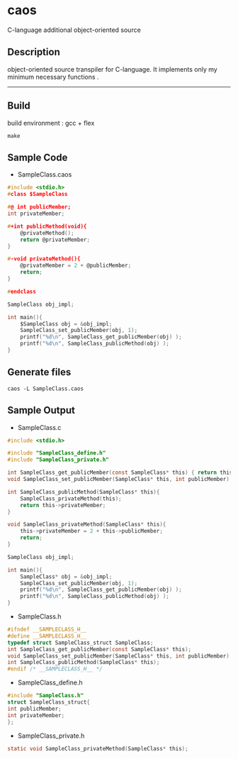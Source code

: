 # caos
C-language additional object-oriented source

## Description
object-oriented source transpiler for C-language.
It implements only my minimum necessary functions .

---
## Build
build environment : gcc + flex

``` make ```

## Sample Code

* SampleClass.caos

```c
#include <stdio.h>
#class $SampleClass

#@ int publicMember;
int privateMember;

#+int publicMethod(void){
    @privateMethod();
    return @privateMember;
}

#-void privateMethod(){
    @privateMember = 2 + @publicMember;
    return;
}

#endclass

SampleClass obj_impl;

int main(){
    $SampleClass obj = &obj_impl;
    SampleClass_set_publicMember(obj, 1);
    printf("%d\n", SampleClass_get_publicMember(obj) );
    printf("%d\n", SampleClass_publicMethod(obj) );
}
```

## Generate files
```caos -L SampleClass.caos```

## Sample Output
* SampleClass.c

```c
#include <stdio.h>

#include "SampleClass_define.h"
#include "SampleClass_private.h"

int SampleClass_get_publicMember(const SampleClass* this) { return this->publicMember; }
void SampleClass_set_publicMember(SampleClass* this, int publicMember) { this->publicMember = publicMember; }

int SampleClass_publicMethod(SampleClass* this){
    SampleClass_privateMethod(this);
    return this->privateMember;
}

void SampleClass_privateMethod(SampleClass* this){
    this->privateMember = 2 + this->publicMember;
    return;
}

SampleClass obj_impl;

int main(){
    SampleClass* obj = &obj_impl;
    SampleClass_set_publicMember(obj, 1);
    printf("%d\n", SampleClass_get_publicMember(obj) );
    printf("%d\n", SampleClass_publicMethod(obj) );
}
```

* SampleClass.h

```c
#ifndef __SAMPLECLASS_H__
#define __SAMPLECLASS_H__
typedef struct SampleClass_struct SampleClass;
int SampleClass_get_publicMember(const SampleClass* this);
void SampleClass_set_publicMember(SampleClass* this, int publicMember);
int SampleClass_publicMethod(SampleClass* this);
#endif /* __SAMPLECLASS_H__ */
```

* SampleClass_define.h

```c
#include "SampleClass.h"
struct SampleClass_struct{
int publicMember;
int privateMember;
};
```

* SampleClass_private.h

```c
static void SampleClass_privateMethod(SampleClass* this);
```
